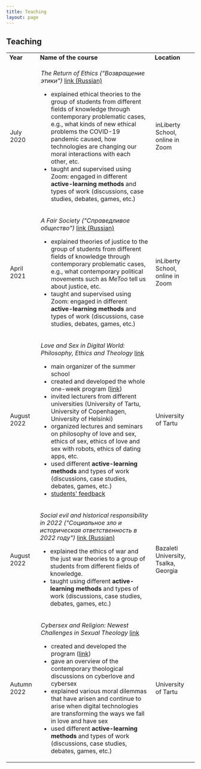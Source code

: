 ```yaml
---
title: Teaching
layout: page
---
```


<h2>Teaching</h2>

<table style="width: auto; border-collapse: collapse; border: none;">
	
  <tr>
    <td><b>Year</b></td>
    <td><b>Name of the course</b></td>
    <td><b>Location</b></td>
  </tr>
	
  <tr>
    <td style="padding-left: 10px; padding-right: 10px;"><p>July 2020</p></td>
    <td style="padding-left: 10px; padding-right: 10px;">
		<p><i>The Return of Ethics ("Возвращение этики")</i> <a href="https://www.inliberty.ru/ithink-ethics/">link (Russian)</a></p>
	<p><ul>
		<li>explained ethical theories to the group of students from different fields of knowledge through contemporary problematic cases, e.g., what kinds of new ethical problems the COVID-19 pandemic caused, how technologies are changing our moral interactions with each other, etc.</li>
		<li>taught and supervised using  Zoom: engaged in different <b>active-learning methods</b> and types of work (discussions, case studies, debates, games, etc.)</li>
	</ul></p>
	</td>
    <td style="padding-left: 10px; padding-right: 10px;"><p>inLiberty School, online in Zoom</p></td>
  </tr>
  
 <tr>
    <td style="padding-left: 10px; padding-right: 10px;"><p>April 2021</p></td>
    <td style="padding-left: 10px; padding-right: 10px;">
		<p><i>A Fair Society ("Справедливое общество")</i> <a href="https://www.inliberty.ru/schools-justice/">link (Russian)</a></p>
	<p><ul>
		<li>explained theories of justice to the group of students from different fields of knowledge through contemporary problematic cases, e.g., what contemporary political movements such as <i>MeToo</i> tell us about justice, etc.</li>
		<li>taught and supervised using  Zoom: engaged in different <b>active-learning methods</b> and types of work (discussions, case studies, debates, games, etc.)</li>
	</ul>
</p>
	</td>
    <td style="padding-left: 10px; padding-right: 10px;"><p>inLiberty School, online in Zoom</p></td>
  </tr>

  <tr>
   <td style="padding-left: 10px; padding-right: 10px;"><p>August 2022</p></td>
<td style="padding-left: 10px; padding-right: 10px;">
		<p><i>Love and Sex in Digital World: Philosophy, Ethics and Theology</i> <a href="https://ut.ee/et/node/137447">link</a></p>
	<p><ul>
		<li>main organizer of the summer school</li>
		<li>created and developed the whole one-week program (<a href="https://drive.google.com/file/d/1EkvTOpuWoX5ZbV2ho9Y7LOBohT87Bjq5/view?usp=sharing">link</a>)</li>
		<li>invited lecturers from different universities (University of Tartu, University of Copenhagen, University of Helsinki)</li>
		<li>organized lectures and seminars on philosophy of love and sex, ethics of sex, ethics of love and sex with robots, ethics of dating apps, etc.</li>
		<li>used different <b>active-learning methods</b> and types of work (discussions, case studies, debates, games, etc.)</li>
		<li><a href="https://drive.google.com/file/d/1HUvxLIZX1xjw1qfWISU9-C2wtJ8Ocpxa/view?usp=sharing">students' feedback</a></li>
	</ul>
</p>
	</td>
   <td style="padding-left: 10px; padding-right: 10px;"><p>University of Tartu</p></td>
  </tr>

  <tr>
    <td style="padding-left: 10px; padding-right: 10px;"><p>August 2022</p></td>
    <td>
		<p><i>Social evil and historical responsibility in 2022 ("Социальное зло и историческая ответственность в 2022 году")</i> <a href="[https://www.inliberty.ru/schools-justice/](https://bazaleti.notion.site/2022-b8ba8404dc074cd9aba4f956d3753b42#174fc8375cbf4d609fbeed31ac981446)">link (Russian)</a></p>
	<p><ul>
		<li>explained the ethics of war and the just war theories to a group of students from different fields of knowledge.</li>
		<li>taught using different <b>active-learning methods</b> and types of work (discussions, case studies, debates, games, etc.)</li>
	</ul>
</p>
	</td>
    <td style="padding-left: 10px; padding-right: 10px;"><p>Bazaleti University, Tsalka, Georgia</p></td>
  </tr>
  
   <tr>
    <td style="padding-left: 10px; padding-right: 10px;"><p>Autumn 2022</p></td>
   <td style="padding-left: 10px; padding-right: 10px;">
		<p><i>Cybersex and Religion: Newest Challenges in Sexual Theology</i> <a href="https://ut.ee/et/node/137447">link</a></p>
	<p><ul>
		<li>created and developed the program (<a href="https://drive.google.com/file/d/1lBmRxsH46rFjLhsKWp0Xq92KIvetE1_x/view?usp=sharing">link</a>)</li>
		<li>gave an overview of the contemporary theological discussions on cyberlove and cybersex</li>
		<li>explained various moral dilemmas that have arisen and continue to arise when digital technologies are transforming the ways we fall in love and have sex</li>
		<li>used different <b>active-learning methods</b> and types of work (discussions, case studies, debates, games, etc.)</li>
	</ul>
</p>
	</td>
    <td style="padding-left: 10px; padding-right: 10px;"><p>University of Tartu</p></td>
  </tr>
</table>

